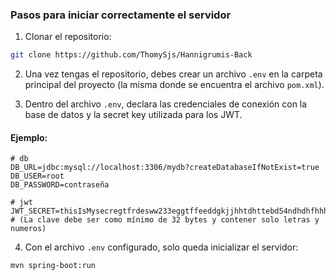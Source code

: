 ### Pasos para iniciar correctamente el servidor

1. Clonar el repositorio:

```bash
git clone https://github.com/ThomySjs/Hannigrumis-Back
```

2. Una vez tengas el repositorio, debes crear un archivo `.env` en la carpeta principal del proyecto (la misma donde se encuentra el archivo `pom.xml`).

3. Dentro del archivo `.env`, declara las credenciales de conexión con la base de datos y la secret key utilizada para los JWT.

#### Ejemplo:

```env
# db
DB_URL=jdbc:mysql://localhost:3306/mydb?createDatabaseIfNotExist=true
DB_USER=root
DB_PASSWORD=contraseña

# jwt
JWT_SECRET=thisIsMysecregtfrdesww233eggtffeeddgkjjhhtdhttebd54ndhdhfhhhshs8877465sbbdd
# (La clave debe ser como mínimo de 32 bytes y contener solo letras y numeros)
```

4. Con el archivo `.env` configurado, solo queda inicializar el servidor:

```bash
mvn spring-boot:run
```

